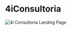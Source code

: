 ﻿# 4iConsultoria

![4i Consultoria Landing Page](https://github.com/user-attachments/assets/aab80963-c3f2-4e7f-84d4-9d78cfcbfd9a)
